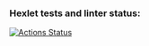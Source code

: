 ### Hexlet tests and linter status:
[![Actions Status](https://github.com/onlydisco/frontend-project-44/workflows/hexlet-check/badge.svg)](https://github.com/onlydisco/frontend-project-44/actions)
